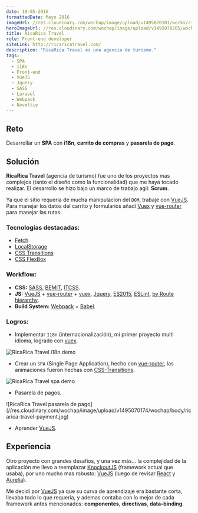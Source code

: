 ```yaml
---
date: 19-05-2016
formattedDate: Mayo 2016
imageUrl: //res.cloudinary.com/wochap/image/upload/v1495070101/works/ricarica-travel.png
heroImageUrl: //res.cloudinary.com/wochap/image/upload/v1495070205/wochap/hero/ricarica-travel.jpg
title: RicaRica Travel
role: Front-end developer
siteLink: http://ricaricatravel.com/
description: "RicaRica Travel es una agencia de turismo."
tags:
  - SPA
  - i18n
  - Front-end
  - VueJS
  - Jquery
  - SASS
  - Laravel
  - Webpack
  - Noveltie
---
```


## Reto

Desarrollar un **SPA** con **i18n**, **carrito de compras** y **pasarela de pago**.

## Solución

**RicaRica Travel** (agencia de turismo) fue uno de los proyectos mas complejos (tanto el diseño como la funcionalidad) que me haya tocado realizar. El desarrollo se hizo bajo un marco de trabajo agil: **Scrum**.

Ya que el sitio requeria de mucha manipulacion del `DOM`, trabaje con [VueJS](https://vuejs.org/). Para manejar los datos del carrito y formularios añadí [Vuex](https://github.com/vuejs/vuex) y [vue-router](https://github.com/vuejs/vue-router) para manejar las rutas.

### Tecnologías destacadas:

* [Fetch](https://developer.mozilla.org/es/docs/Web/API/Fetch_API)
* [LocalStorage](https://developer.mozilla.org/en-US/docs/Web/API/Storage/LocalStorage)
* [CSS Transitions](https://developer.mozilla.org/es/docs/Web/CSS/Transiciones_de_CSS)
* [CSS FlexBox](https://css-tricks.com/snippets/css/a-guide-to-flexbox/)

### Workflow:

* **CSS:** [SASS](http://stylus-lang.com/), [BEMIT](http://csswizardry.com/2015/08/bemit-taking-the-bem-naming-convention-a-step-further/), [ITCSS](http://csswizardry.net/talks/2014/11/itcss-dafed.pdf).
* **JS:** [VueJS](https://vuejs.org/) + [vue-router](https://github.com/vuejs/vue-router) + [vuex](https://github.com/vuejs/vuex/), [Jquery](https://jquery.com/), [ES2015](https://babeljs.io/learn-es2015/), [ESLint](http://eslint.org/), [by Route hierarchy](https://gist.github.com/ryanflorence/daafb1e3cb8ad740b346).
* **Build System:** [Webpack](https://webpack.github.io/) + [Babel](https://babeljs.io/).

### Logros:

* Implementar `I18n` (internacionalización), mi primer proyecto multi idioma, logrado con [vuex](https://github.com/vuejs/vuex/).

![RicaRica Travel i18n demo](//res.cloudinary.com/wochap/image/upload/v1495070196/wochap/body/ricarica-travel-i18n.gif)

* Crear un `SPA` (Single Page Application), hecho con [vue-router](https://github.com/vuejs/vue-router), las animaciones fueron hechas con [CSS-Transitions](http://v1.vuejs.org/guide/transitions.html#CSS-Transitions).

![RicaRica Travel spa demo](//res.cloudinary.com/wochap/image/upload/v1495070194/wochap/body/ricarica-travel-spa.gif)

* Pasarela de pagos.

<div>
  ![RicaRica Travel pasarela de pago](//res.cloudinary.com/wochap/image/upload/v1495070174/wochap/body/ricarica-travel-payment.jpg)
</div>

* Aprender [VueJS](https://vuejs.org/).

## Experiencia

Otro proyecto con grandes desafios, y una vez más... la complejidad de la aplicación me llevo a reemplazar [KnockoutJS](http://knockoutjs.com/) (framework actual que usaba), por uno mucho mas robusto: [VueJS](https://vuejs.org/) (luego de revisar [React](https://facebook.github.io/react/) y  [Aurelia](http://aurelia.io/)).

Me decidi por [VueJS](https://vuejs.org/) ya que su curva de aprendizaje era bastante corta, llevaba todo lo que requeria, y ademas contaba con lo mejor de cada framework antes mencionados: **componentes**, **directivas**, **data-binding**.
